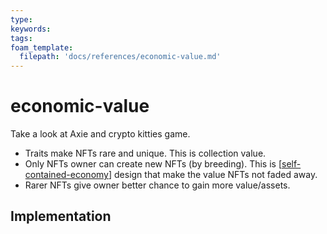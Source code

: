 ```yaml
---
type: 
keywords: 
tags: 
foam_template:
  filepath: 'docs/references/economic-value.md' 
---
```


# economic-value

Take a look at Axie and crypto kitties game.

- Traits make NFTs rare and unique. This is collection value.
- Only NFTs owner can create new NFTs (by breeding). This is [[self-contained-economy]] design that make the value NFTs not faded away.
- Rarer NFTs give owner better chance to gain more value/assets.

## Implementation

[//begin]: # "Autogenerated link references for markdown compatibility"
[self-contained-economy]: self-contained-economy "self-contained-economy"
[//end]: # "Autogenerated link references"